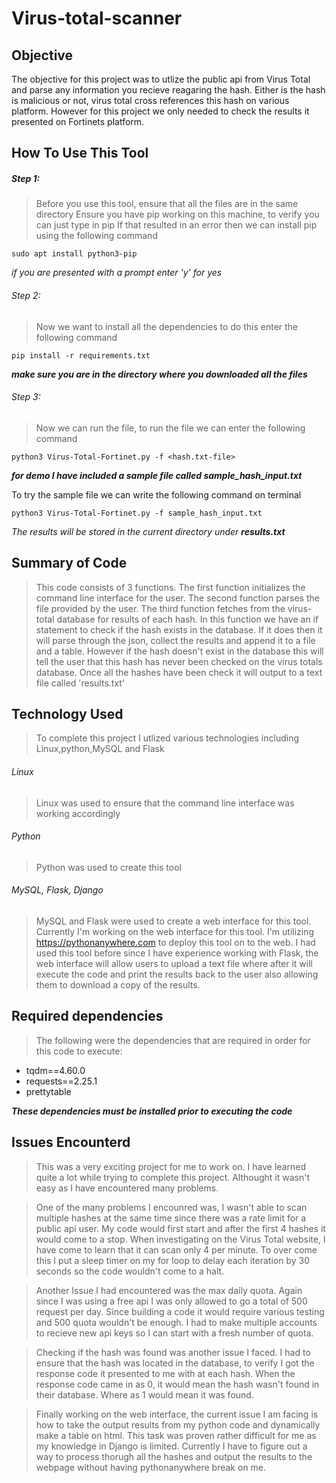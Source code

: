 # Virus-total-scanner


## Objective

The objective for this project was to utlize the public api from Virus Total and parse any information you recieve reagaring the hash. Either is the hash is malicious or not, virus total cross references this hash on various platform. However for this project we only needed to check the results it presented on Fortinets platform.

## How To Use This Tool

##### Step 1:
>Before you use this tool, ensure that all the files are in the same directory
Ensure you have pip working on this machine, to verify you can just type in pip
If that resulted in an error then we can install pip using the following command

```sudo apt install python3-pip```

*if you are presented with a prompt enter 'y' for yes*

###### Step 2:
>Now we want to install all the dependencies to do this enter the following command

```pip install -r requirements.txt```

***make sure you are in the directory where you downloaded all the files***

###### Step 3:
>Now we can run the file, to run the file we can enter the following command

```python3 Virus-Total-Fortinet.py -f <hash.txt-file>```

***for demo I have included a sample file called sample_hash_input.txt***

To try the sample file we can write the following command on terminal

```python3 Virus-Total-Fortinet.py -f sample_hash_input.txt```

*The results will be stored in the current directory under __results.txt__*

## Summary of Code

>This code consists of 3 functions. The first function initializes the command line interface for the user.
The second function parses the file provided by the user. The third function fetches from the virus-total database for results of each hash.
In this function we have an if statement to check if the hash exists in the database. If it does then it will parse through the json, collect the results and append it to a file and a table. However if the hash doesn't exist in the database this will tell the user that this hash has never been checked on the virus totals database. Once all the hashes have been check it will output to a text file called 'results.txt'


## Technology Used

>To complete this project I utlized various technologies including Linux,python,MySQL and Flask


###### Linux
>Linux was used to ensure that the command line interface was working accordingly

###### Python
>Python was used to create this tool

###### MySQL, Flask, Django 
>MySQL and Flask were used to create a web interface for this tool. Currently I'm working on the web interface for this tool. I'm utilizing https://pythonanywhere.com 
to deploy this tool on to the web. I had used this tool before since I have experience working with Flask, the web interface will allow users to upload a text file
where after it will execute the code and print the results back to the user also allowing them to download a copy of the results. 


## Required dependencies

>The following were the dependencies that are required in order for this code to execute:

- tqdm==4.60.0
- requests==2.25.1
- prettytable

***These dependencies must be installed prior to executing the code***


## Issues Encounterd

>This was a very exciting project for me to work on. I have learned quite a lot while trying to complete this project. Althought it wasn't easy as I have encountered many problems. 

>One of the many problems I encounred was, I wasn't able to scan multiple hashes at the same time since there was a rate limit for a public api user. My code would first start and after the first 4 hashes it would come to a stop. When investigating on the Virus Total website, I have come to learn that it can scan only 4 per minute. To over come this I put a sleep timer on my for loop to delay each iteration by 30 seconds so the code wouldn't come to a halt.

>Another Issue I had encountered was the max daily quota. Again since I was using a free api I was only allowed to go a total of 500 request per day. Since building a code it would require various testing and 500 quota wouldn't be enough. I had to make multiple accounts to recieve new api keys so I can start with a fresh number of quota.

>Checking if the hash was found was another issue I faced. I had to ensure that the hash was located in the database, to verify I got the response code it presented to me with at each hash. When the response code came in as 0, it would mean the hash wasn't found in their database. Where as 1 would mean it was found.

>Finally working on the web interface, the current issue I am facing is how to take the output results from my python code and dynamically make a table on html. This task was proven rather difficult for me as my knowledge in Django is limited. Currently I have to figure out a way to process thorugh all the hashes and output the results to the webpage without having pythonanywhere break on me.








